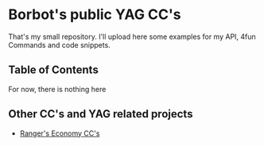 # Borbot's public YAG CC's
That's my small repository. I'll upload here some examples for my API, 4fun Commands and code snippets. 

## Table of Contents
For now, there is nothing here

## Other CC's and YAG related projects
- [Ranger's Economy CC's](https://github.com/Ranger-4297/Dynamic-YAGPDB-ccs)
